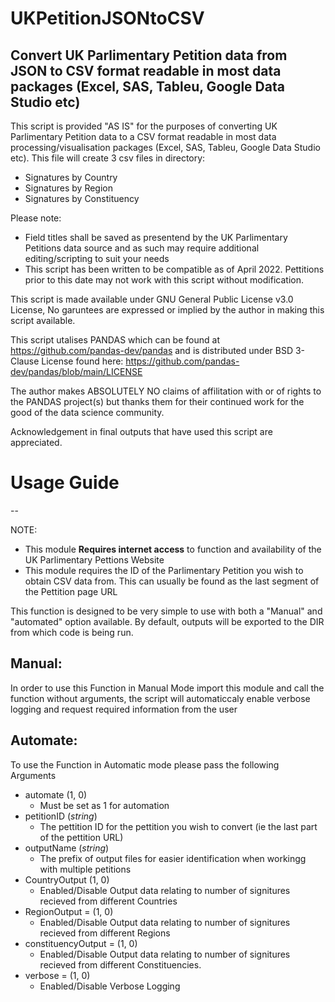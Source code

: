 # UKPetitionJSONtoCSV
Convert UK Parlimentary Petition data from JSON to CSV format readable in most data packages (Excel, SAS, Tableu, Google Data Studio etc)
--

This script is provided "AS IS" for the purposes of converting UK Parlimentary Petition data to a CSV format readable in most data processing/visualisation packages (Excel, SAS, Tableu, Google Data Studio etc). This file will create 3 csv files in directory:

 - Signatures by Country
 - Signatures by Region
 - Signatures by Constituency

Please note:
- Field titles shall be saved as presentend by the UK Parlimentary Petitions data source and as such may require additional editing/scripting to suit your needs
- This script has been written to be compatible as of April 2022. Pettitions prior to this date may not work with this script without modification. 
 
This script is made available under GNU General Public License v3.0 License, No garuntees are expressed or implied by the author in making this script available.

This script utalises PANDAS which can be found at https://github.com/pandas-dev/pandas and is distributed under BSD 3-Clause License found here: 
https://github.com/pandas-dev/pandas/blob/main/LICENSE

The author makes ABSOLUTELY NO claims of affilitation with or of rights to the PANDAS project(s) but thanks them for their continued work for the good of the data science community.
 
Acknowledgement in final outputs that have used this script are appreciated.


# Usage Guide
--

NOTE:
 - This module **Requires internet access** to function and availability of the UK Parlimentary Pettions Website
 - This module requires the ID of the Parlimentary Petition you wish to obtain CSV data from. This can usually be found as the last segment of the Pettition page URL

This function is designed to be very simple to use with both a "Manual" and "automated" option available. By default, outputs will be exported to the DIR from which code is being run. 

Manual:
--
In order to use this Function in Manual Mode import this module and call the function without arguments, the script will automaticcaly enable verbose logging and request required information from the user

Automate:
--
To use the Function in Automatic mode please pass the following Arguments

- automate (1, 0)
    - Must be set as 1 for automation
- petitionID (*string*)
    - The pettition ID for the pettition you wish to convert (ie the last part of the pettition URL)
- outputName (*string*)
     - The prefix of output files for easier identification when workingg with multiple petitions
- CountryOutput (1, 0)
     - Enabled/Disable Output data relating to number of signitures recieved from different Countries
- RegionOutput = (1, 0)
     - Enabled/Disable Output data relating to number of signitures recieved from different Regions
- constituencyOutput = (1, 0)
     - Enabled/Disable Output data relating to number of signitures recieved from different Constituencies. 
- verbose = (1, 0)
     - Enabled/Disable Verbose Logging

